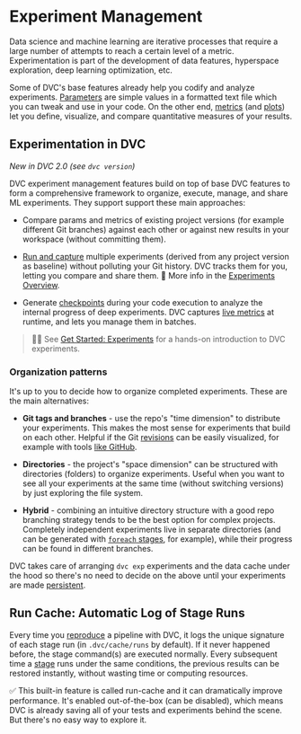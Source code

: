 # Experiment Management

Data science and machine learning are iterative processes that require a large
number of attempts to reach a certain level of a metric. Experimentation is part
of the development of data features, hyperspace exploration, deep learning
optimization, etc.

Some of DVC's base features already help you codify and analyze experiments.
[Parameters](/doc/command-reference/params) are simple values in a formatted
text file which you can tweak and use in your code. On the other end,
[metrics](/doc/command-reference/metrics) (and
[plots](/doc/command-reference/plots)) let you define, visualize, and compare
quantitative measures of your results.

## Experimentation in DVC

_New in DVC 2.0 (see `dvc version`)_

DVC experiment management features build on top of base DVC features to form a
comprehensive framework to organize, execute, manage, and share ML experiments.
They support support these main approaches:

- Compare params and metrics of existing project versions (for example different
  Git branches) against each other or against new results in your workspace
  (without committing them).

- [Run and capture] multiple experiments (derived from any project version as
  baseline) without polluting your Git history. DVC tracks them for you, letting
  you compare and share them. 📖 More info in the [Experiments
  Overview][experiments].

- Generate [checkpoints] during your code execution to analyze the internal
  progress of deep experiments. DVC captures [live metrics](/doc/dvclive) at
  runtime, and lets you manage them in batches.

[run and capture]: /doc/user-guide/experiment-management/running-experiments
[experiments]: /doc/user-guide/experiment-management/experiments-overview
[checkpoints]: /doc/user-guide/experiment-management/checkpoints

> 👨‍💻 See [Get Started: Experiments](/doc/start/experiments) for a hands-on
> introduction to DVC experiments.

### Organization patterns

It's up to you to decide how to organize completed experiments. These are the
main alternatives:

- **Git tags and branches** - use the repo's "time dimension" to distribute your
  experiments. This makes the most sense for experiments that build on each
  other. Helpful if the Git [revisions](https://git-scm.com/docs/revisions) can
  be easily visualized, for example with tools
  [like GitHub](https://docs.github.com/en/github/visualizing-repository-data-with-graphs/viewing-a-repositorys-network).

- **Directories** - the project's "space dimension" can be structured with
  directories (folders) to organize experiments. Useful when you want to see all
  your experiments at the same time (without switching versions) by just
  exploring the file system.

- **Hybrid** - combining an intuitive directory structure with a good repo
  branching strategy tends to be the best option for complex projects.
  Completely independent experiments live in separate directories (and can be
  generated with [`foreach` stages], for example), while their progress can be
  found in different branches.

[`foreach` stages]:
  /doc/user-guide/project-structure/pipelines-files#foreach-stages

DVC takes care of arranging `dvc exp` experiments and the data
<abbr>cache</abbr> under the hood so there's no need to decide on the above
until your experiments are made [persistent].

[persistent]: /doc/user-guide/experiment-management/persisting-experiments

## Run Cache: Automatic Log of Stage Runs

Every time you [reproduce](/doc/command-reference/repro) a pipeline with DVC, it
logs the unique signature of each stage run (in `.dvc/cache/runs` by default).
If it never happened before, the stage command(s) are executed normally. Every
subsequent time a [stage](/doc/command-reference/run) runs under the same
conditions, the previous results can be restored instantly, without wasting time
or computing resources.

✅ This built-in feature is called <abbr>run-cache</abbr> and it can
dramatically improve performance. It's enabled out-of-the-box (can be disabled),
which means DVC is already saving all of your tests and experiments behind the
scene. But there's no easy way to explore it.
